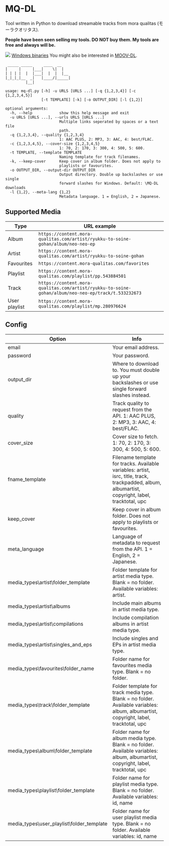 # MQ-DL
Tool written in Python to download streamable tracks from mora qualitas (モーラクオリタス).    

**People have been seen selling my tools. DO NOT buy them. My tools are free and always will be.**

![](https://i.imgur.com/iCrOETB.png)
[Windows binaries](https://github.com/Sorrow446/MQ-DL/releases)
You might also be interested in [MOOV-DL](https://github.com/Sorrow446/MOOV-DL).

```
 _____ _____     ____  __
|     |     |___|    \|  |
| | | |  |  |___|  |  |  |__
|_|_|_|__  _|   |____/|_____|
         |__|

usage: mq-dl.py [-h] -u URLS [URLS ...] [-q {1,2,3,4}] [-c {1,2,3,4,5}]
                [-t TEMPLATE] [-k] [-o OUTPUT_DIR] [-l {1,2}]

optional arguments:
  -h, --help            show this help message and exit
  -u URLS [URLS ...], --urls URLS [URLS ...]
                        Multiple links seperated by spaces or a text file
                        path.
  -q {1,2,3,4}, --quality {1,2,3,4}
                        1: AAC PLUS, 2: MP3, 3: AAC, 4: best/FLAC.
  -c {1,2,3,4,5}, --cover-size {1,2,3,4,5}
                        1: 70, 2: 170, 3: 300, 4: 500, 5: 600.
  -t TEMPLATE, --template TEMPLATE
                        Naming template for track filenames.
  -k, --keep-cover      Keep cover in album folder. Does not apply to
                        playlists or favourites.
  -o OUTPUT_DIR, --output-dir OUTPUT_DIR
                        Output directory. Double up backslashes or use single
                        forward slashes for Windows. Default: \MQ-DL downloads
  -l {1,2}, --meta-lang {1,2}
                        Metadata language. 1 = English, 2 = Japanese.
```

## Supported Media
|Type|URL example|
| --- | --- |
|Album|`https://content.mora-qualitas.com/artist/ryukku-to-soine-gohan/album/neo-neo-ep`
|Artist|`https://content.mora-qualitas.com/artist/ryukku-to-soine-gohan`
|Favourites|`https://content.mora-qualitas.com/favorites`
|Playlist|`https://content.mora-qualitas.com/playlist/pp.543884501`
|Track|`https://content.mora-qualitas.com/artist/ryukku-to-soine-gohan/album/neo-neo-ep/track/t.533232673`
|User playlist|`https://content.mora-qualitas.com/playlist/mp.280976624`

## Config
|Option|Info|
| --- | --- |
|email|Your email address.
|password|Your password.
|output_dir|Where to download to. You must double up your backslashes or use single forward slashes instead.
|quality|Track quality to request from the API. 1: AAC PLUS, 2: MP3, 3: AAC, 4: best/FLAC.
|cover_size|Cover size to fetch. 1: 70, 2: 170, 3: 300, 4: 500, 5: 600.
|fname_template|Filename template for tracks. Available variables: artist, isrc, title, track, trackpadded, album, albumartist, copyright, label, tracktotal, upc
|keep_cover|Keep cover in album folder. Does not apply to playlists or favourites.
|meta_language|Language of metadata to request from the API. 1 = English, 2 = Japanese.
|media_types\artist\folder_template|Folder template for artist media type. Blank = no folder. Available variables: artist.
|media_types\artist\albums|Include main albums in artist media type.
|media_types\artist\compilations|Include compilation albums in artist media type.
|media_types\artist\singles_and_eps|Include singles and EPs in artist media type.
|media_types\favourites\folder_name|Folder name for favourites media type. Blank = no folder.
|media_types\track\folder_template|Folder template for track media type. Blank = no folder. Available variables: album, albumartist, copyright, label, tracktotal, upc
|media_types\album\folder_template|Folder name for album media type. Blank = no folder. Available variables: album, albumartist, copyright, label, tracktotal, upc
|media_types\playlist\folder_template|Folder name for playlist media type. Blank = no folder. Available variables: id, name
|media_types\user_playlist\folder_template|Folder name for user playlist media type. Blank = no folder. Available variables: id, name
